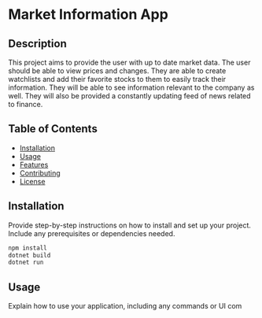 # Market Information App

## Description

This project aims to provide the user with up to date market data. The user should be able to view prices and changes. They are able to create watchlists and add their favorite stocks to them to easily track their information. They will be
able to see information relevant to the company as well. They will also be provided a constantly updating feed of news related to finance. 

## Table of Contents

- [Installation](#installation)
- [Usage](#usage)
- [Features](#features)
- [Contributing](#contributing)
- [License](#license)

## Installation

Provide step-by-step instructions on how to install and set up your project. Include any prerequisites or dependencies needed.

```bash
npm install
dotnet build
dotnet run
```

## Usage

Explain how to use your application, including any commands or UI com
